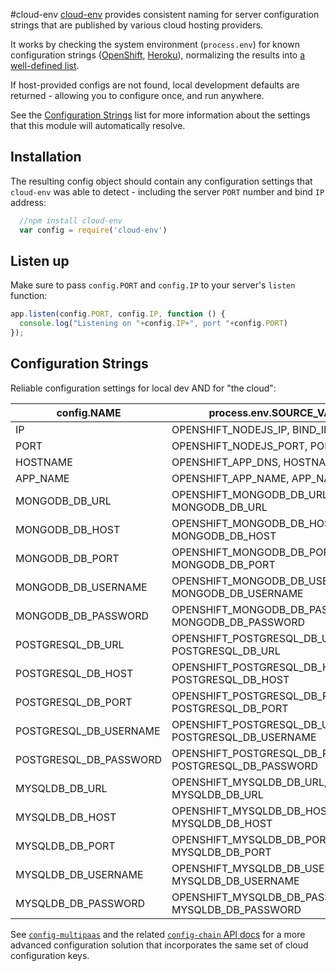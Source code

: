 #cloud-env
[cloud-env](https://github.com/ryanj/cloud-env) provides consistent naming for server configuration strings that are published by various cloud hosting providers.

It works by checking the system environment (`process.env`) for known configuration strings ([OpenShift](http://openshift.com/), [Heroku](http://heroku.com/)), normalizing the results into [a well-defined list](#configuration-stings).

If host-provided configs are not found, local development defaults are returned - allowing you to configure once, and run anywhere.

See the [Configuration Strings](#configuration-strings) list for more information about the settings that this module will automatically resolve.

## Installation
The resulting config object should contain any configuration settings that `cloud-env` was able to detect - including the server `PORT` number and bind `IP` address:

``` js
  //npm install cloud-env
  var config = require('cloud-env')
```

## Listen up

Make sure to pass `config.PORT` and `config.IP` to your server's `listen` function:

```js
app.listen(config.PORT, config.IP, function () {
  console.log("Listening on "+config.IP+", port "+config.PORT)
});
```

## Configuration Strings
Reliable configuration settings for local dev AND for "the cloud":

config.NAME | process.env.SOURCE_VARS | DEFAULT
--------------------|-----------|---------------
IP                  | OPENSHIFT_NODEJS_IP, BIND_IP | 0.0.0.0
PORT                | OPENSHIFT_NODEJS_PORT, PORT | 8080
HOSTNAME            | OPENSHIFT_APP_DNS, HOSTNAME  | localhost
APP_NAME            | OPENSHIFT_APP_NAME, APP_NAME | APP_NAME
MONGODB_DB_URL      | OPENSHIFT_MONGODB_DB_URL, MONGODB_DB_URL | mongodb://127.0.0.1:27017
MONGODB_DB_HOST      | OPENSHIFT_MONGODB_DB_HOST, MONGODB_DB_HOST | 127.0.0.1
MONGODB_DB_PORT      | OPENSHIFT_MONGODB_DB_PORT, MONGODB_DB_PORT | 27017
MONGODB_DB_USERNAME      | OPENSHIFT_MONGODB_DB_USERNAME, MONGODB_DB_USERNAME | undefined
MONGODB_DB_PASSWORD      | OPENSHIFT_MONGODB_DB_PASSWORD, MONGODB_DB_PASSWORD | undefined
POSTGRESQL_DB_URL   | OPENSHIFT_POSTGRESQL_DB_URL, POSTGRESQL_DB_URL | postgresql://127.0.0.1:5432
POSTGRESQL_DB_HOST   | OPENSHIFT_POSTGRESQL_DB_HOST, POSTGRESQL_DB_HOST | 127.0.0.1
POSTGRESQL_DB_PORT   | OPENSHIFT_POSTGRESQL_DB_PORT, POSTGRESQL_DB_PORT | 5432
POSTGRESQL_DB_USERNAME   | OPENSHIFT_POSTGRESQL_DB_USERNAME, POSTGRESQL_DB_USERNAME | undefined
POSTGRESQL_DB_PASSWORD   | OPENSHIFT_POSTGRESQL_DB_PASSWORD, POSTGRESQL_DB_PASSWORD | undefined
MYSQLDB_DB_URL      | OPENSHIFT_MYSQLDB_DB_URL, MYSQLDB_DB_URL | mysql://127.0.0.1:3306
MYSQLDB_DB_HOST      | OPENSHIFT_MYSQLDB_DB_HOST, MYSQLDB_DB_HOST | 127.0.0.1
MYSQLDB_DB_PORT      | OPENSHIFT_MYSQLDB_DB_PORT, MYSQLDB_DB_PORT | 3306
MYSQLDB_DB_USERNAME      | OPENSHIFT_MYSQLDB_DB_USERNAME, MYSQLDB_DB_USERNAME | undefined
MYSQLDB_DB_PASSWORD      | OPENSHIFT_MYSQLDB_DB_PASSWORD, MYSQLDB_DB_PASSWORD | undefined

See [`config-multipaas`](https://github.com/ryanj/config-multipaas/) and the related [`config-chain` API docs](https://github.com/dominictarr/config-chain/#boring-api-docs) for a more advanced configuration solution that incorporates the same set of cloud configuration keys.
